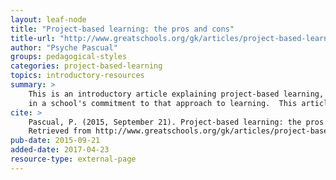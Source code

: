 ```yaml
---
layout: leaf-node
title: "Project-based learning: the pros and cons"
title-url: "http://www.greatschools.org/gk/articles/project-based-learning/"
author: "Psyche Pascual"
groups: pedagogical-styles
categories: project-based-learning
topics: introductory-resources
summary: >
    This is an introductory article explaining project-based learning, the benefits, and what to look for
    in a school's commitment to that approach to learning.  This article is written for parents.
cite: >
    Pascual, P. (2015, September 21). Project-based learning: the pros and cons. Great Schools.
    Retrieved from http://www.greatschools.org/gk/articles/project-based-learning/
pub-date: 2015-09-21
added-date: 2017-04-23
resource-type: external-page
---
```

